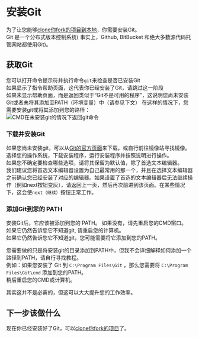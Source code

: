 # 安装Git

为了让您能够[clone你fork的项目到本地](/Contribute/LocalClone/Clone/)，你需要安装Git。  
Git 是一个分布式版本控制系统( 事实上，Github, BitBucket 和绝大多数源代码托管网站都使用Git)。

## 获取Git

您可以打开命令提示符并执行命令`git`来检查是否已安装Git  
如果显示了指令帮助页面，这代表你已经安装了Git，请跳过这一阶段  
如果未显示帮助页面，而是返回类似于“Git不是可用的程序”，这说明您尚未安装Git或者未将其添加至PATH（环境变量）中（请参见下文） 在这样的情况下，您需要安装git或将其添加到您的路径：  
![CMD在未安装git的情况下返回git命令 ](/Contribute/LocalClone/assets/CMD_noGit.png)

### 下载并安装Git

如果您尚未安装git，可以从[Git的官方页面](https://git-scm.com/downloads/)来下载，或自行前往镜像站寻找镜像。 选择您的操作系统，下载安装程序，运行安装程序并按照说明进行操作。  
如果您不确定要检查哪些选项，请将其保留为默认值，除了首选文本编辑器。  
我们建议您将首选文本编辑器设置为自己最常用的那一个，并且在选择文本编辑器之前确认您已经安装了对应的编辑器。如果设置了首选的文本编辑器后无法继续操作（例如next按钮变灰），请返回上一页，然后再次前进到该页面。在某些情况下，这会使`next（继续）`按钮正常工作。

### 添加Git到您的 PATH

安装Git后，它应该被添加到您的 PATH。 如果没有，请先重启您的CMD窗口。  
如果它仍然告诉您它不知道git, 请重启您的计算机。  
如果它仍然告诉您它不知道git，您可能需要将它添加到您的PATH。

您需要做的只是将安装git的目录添加到PATH中，但我不会详细解释如何添加一个路径到PATH，请自行寻找教程。  
例如：如果您安装了 Git 到 `C:\Program Files\Git` ，那么您需要将 `C:\Program Files\Git\cmd` 添加到您的PATH。  
稍后重启您的CMD或计算机。

其实这并不是必需的，但这可以大大提升您的工作效率。

## 下一步该做什么

现在你已经安装好了Git，可以[clone你fork的项目](/Contribute/LocalClone/Clone/)了。